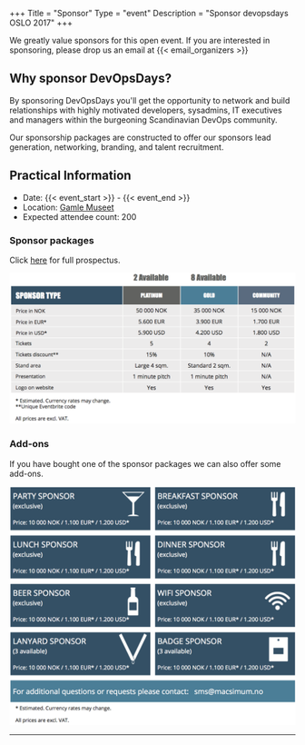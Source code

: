 +++
Title = "Sponsor"
Type = "event"
Description = "Sponsor devopsdays OSLO 2017"
+++

We greatly value sponsors for this open event. If you are interested in sponsoring, please drop us an email at {{< email_organizers >}}

</hr>

<h2>Why sponsor DevOpsDays?</h2>
By sponsoring DevOpsDays you'll get the opportunity to network and build relationships with highly motivated developers, sysadmins, IT executives and managers within the burgeoning Scandinavian DevOps community.

Our sponsorship packages are constructed to offer our sponsors lead generation, networking, branding, and talent recruitment.

<h2>Practical Information</h2>
<ul>
  <li>Date: {{< event_start >}} - {{< event_end >}}</li>
  <li>Location: <a href="http://www.gamlemuseet.no/english/">Gamle Museet</a></li>
  <li>Expected attendee count: 200</li>
</ul>

### Sponsor packages

Click <a href="https://assets.devopsdays.org/events/2017/oslo/DevOpsdays17_partnership_prospectus.pdf" target="_blank">here</a> for full prospectus.

<img src="sponsorship-packages.png" style="max-width: 100%; height: auto; width: auto\9;">

### Add-ons
If you have bought one of the sponsor packages we can also offer some add-ons.

<img src="sponsorship-exclusive-packages.png" style="max-width: 100%; height: auto; width: auto\9;">

<hr/>
